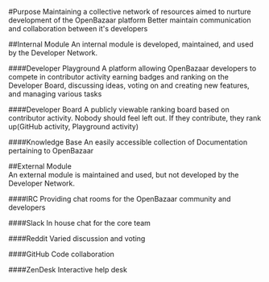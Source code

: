 #Purpose 
    Maintaining a collective network of resources aimed to nurture development of the OpenBazaar platform
Better maintain communication and collaboration between it's developers



##Internal Module
    An internal module is developed, maintained, and used by the Developer Network.

####Developer Playground
  A platform allowing OpenBazaar developers to compete in contributor activity earning badges and ranking on the Developer Board, discussing ideas, voting on and creating new features, and managing various tasks

####Developer Board
  A publicly viewable ranking board based on contributor activity. Nobody should feel left out. If they contribute, they rank up(GitHub activity, Playground activity)

####Knowledge Base
  An easily accessible collection of Documentation pertaining to OpenBazaar

             
##External Module       
    An external module is maintained and used, but not developed by the Developer Network.

####IRC
  Providing chat rooms for the OpenBazaar community and developers

####Slack
  In house chat for the core team

####Reddit
  Varied discussion and voting

####GitHub
  Code collaboration

####ZenDesk
  Interactive help desk

